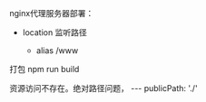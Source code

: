 nginx代理服务器部署：

* location 监听路径

  * alias /www

打包 npm run build

资源访问不存在。绝对路径问题， --- publicPath: './'

‍
